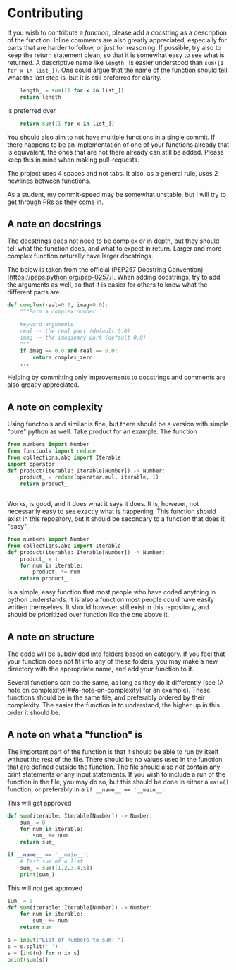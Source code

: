 # Contributing
If you wish to contribute a *function*, please add a docstring as a description of the function.
Inline comments are also greatly appreciated, especially for parts that are harder to follow, or just for reasoning.
If possible, try also to keep the return statement clean, so that it is somewhat easy to see what is returned.
A descriptive name like `length_` is easier understood than `sum([1 for x in list_])`. 
One could argue that the name of the function should tell what the last step is, but it is still preferred for clarity.
```python
    length_ = sum([1 for x in list_])
    return length_
```
is preferred over
```python
    return sum([1 for x in list_])
```
You should also aim to not have multiple functions in a single commit.
If there happens to be an implementation of one of your functions already that is equivalent, the ones that are not there already can still be added.
Please keep this in mind when making pull-requests.

The project uses 4 spaces and not tabs. 
It also, as a general rule, uses 2 newlines between functions.

As a student, my commit-speed may be somewhat unstable, but I will try to get through PRs as they come in.


## A note on docstrings
The docstrings does not need to be complex or in depth, but they should tell what the function does, and what to expect in return.
Larger and more complex function naturally have larger docstrings.

The below is taken from the official (PEP257 Docstring Convention)[https://peps.python.org/pep-0257/].
When adding docstrings, try to add the arguments as well, so that it is easier for others to know what the different parts are.
```python
def complex(real=0.0, imag=0.0):
    """Form a complex number.

    Keyword arguments:
    real -- the real part (default 0.0)
    imag -- the imaginary part (default 0.0)
    """
    if imag == 0.0 and real == 0.0:
        return complex_zero
    ...
```
Helping by committing only improvements to docstrings and comments are also greatly appreciated.


## A note on complexity
Using functools and similar is fine, but there should be a version with simple "pure" python as well. 
Take product for an example. The function
```python
from numbers import Number
from functools import reduce
from collections.abc import Iterable
import operator
def product(iterable: Iterable[Number]) -> Number:
    product_ = reduce(operator.mul, iterable, 1)
    return product_
    
```
Works, is good, and it does what it says it does. It is, however, not necessarily easy to see exactly what is happening.
This function should exist in this repository, but it should be secondary to a function that does it "easy".
```python
from numbers import Number
from collections.abc import Iterable
def product(iterable: Iterable[Number]) -> Number:
    product_ = 1
    for num in iterable:
        product_ *= num
    return product_
```
Is a simple, easy function that most people who have coded anything in python understands.
It is also a function most people could have easily written themselves.
It should however still exist in this repository, and should be prioritized over function like the one above it. 


## A note on structure
The code will be subdivided into folders based on category.
If you feel that your function does not fit into any of these folders, you may make a new directory with the appropriate name, and add your function to it.

Several functions can do the same, as long as they do it differently \(see (A note on complexity)[##a-note-on-complexity] for an example\).
These functions should be in the same file, and preferably ordered by their complexity.
The easier the function is to understand, the higher up in this order it should be. 


## A note on what a "function" is
The important part of the function is that it should be able to run by itself without the rest of the file.
There should be no values used in the function that are defined outside the function.
The file should also *not* contain any print statements or any input statements.
If you wish to include a run of the function in the file, you may do so, but this should be done in either a `main()` function, 
or preferably in a `if __name__ == '__main__:`.

This will get approved
```python
def sum(iterable: Iterable[Number]) -> Number:
    sum_ = 0
    for num in iterable:
        sum_ += num
    return sum_

if __name__ == '__main__':
    # Test sum of a list
    sum_ = sum([1,2,3,4,5])
    print(sum_)
```

This will *not* get approved
```python
sum_ = 0
def sum(iterable: Iterable[Number]) -> Number:
    for num in iterable:
        sum_ += num
    return sum

s = input("List of numbers to sum: ")
s = s.split(' ')
s = [int(n) for n in s]
print(sum(s))
```
